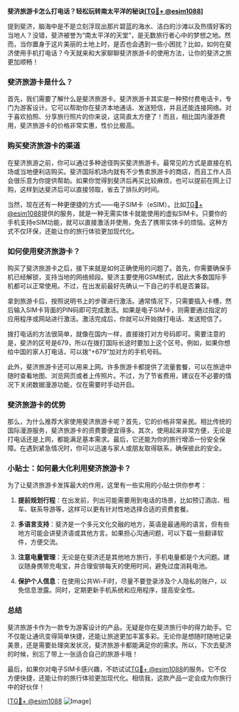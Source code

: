 **斐济旅游卡怎么打电话？轻松玩转南太平洋的秘诀[[TG💪+ @esim1088](https://t.me/s/esim1088)]**

提到斐济，脑海中是不是立刻浮现出那片碧蓝的海水、洁白的沙滩以及热情好客的当地人？没错，斐济被誉为“南太平洋的天堂”，是无数旅行者心中的梦想之地。然而，当你置身于这片美丽的土地上时，是否也会遇到一些小困扰？比如，如何在斐济使用手机打电话？今天就来和大家聊聊斐济旅游卡的使用方法，让你的斐济之旅更加顺畅！

### 斐济旅游卡是什么？

首先，我们需要了解什么是斐济旅游卡。斐济旅游卡其实是一种预付费电话卡，专门为游客设计。它可以帮助你在斐济本地通话、发送短信，并且还能连接网络。对于喜欢拍照、分享旅行照片的你来说，这简直太方便了！而且，相比国内漫游费用，斐济旅游卡的价格非常实惠，性价比极高。

### 购买斐济旅游卡的渠道

在斐济旅游之前，你可以通过多种途径购买斐济旅游卡。最常见的方式是直接在机场或当地便利店购买。斐济国际机场内就有不少售卖旅游卡的商店，而且工作人员会很乐意为你提供帮助。如果你觉得到斐济后再买比较麻烦，也可以提前在网上订购，这样到达斐济后可以直接领取，省去了排队的时间。

当然，现在还有一种更便捷的方式——电子SIM卡（eSIM）。比如[TG💪+ @esim1088](https://t.me/s/esim1088)提供的服务，就是一种无需实体卡就能使用的虚拟SIM卡。只要你的手机支持eSIM功能，就可以直接激活并使用，免去了携带实体卡的烦恼。这种方式不仅环保，还能让你的旅行体验更加现代化。

### 如何使用斐济旅游卡？

购买了斐济旅游卡之后，接下来就是如何正确使用的问题了。首先，你需要确保手机已经解锁，支持当地的网络频段。斐济主要使用GSM制式，因此大多数国际手机都可以正常使用。不过，在出发前最好先确认一下自己的手机是否兼容。

拿到旅游卡后，按照说明书上的步骤进行激活。通常情况下，只需要插入卡槽，然后输入SIM卡背面的PIN码即可完成激活。如果是电子SIM卡，则需要通过指定的应用程序或网站进行激活。激活完成后，你就可以开始拨打电话、发送短信了。

拨打电话的方法很简单，就像在国内一样，直接拨打对方号码即可。需要注意的是，斐济的区号是679，所以在拨打国际长途时要加上这个区号。例如，如果你想给中国的家人打电话，可以拨“+679”加对方的手机号码。

此外，斐济旅游卡还可以用来上网。许多旅游卡都提供了流量套餐，可以在旅途中随时查看地图、浏览网页或者上传照片。不过，为了节省费用，建议在不必要的情况下关闭数据漫游功能，仅在需要时手动开启。

### 斐济旅游卡的优势

那么，为什么推荐大家使用斐济旅游卡呢？首先，它的价格非常亲民。相比传统的国际漫游服务，斐济旅游卡的资费要便宜得多。其次，使用起来非常方便，无论是打电话还是上网，都能满足基本需求。最后，它还能为你的旅行增添一份安全保障。在遇到紧急情况时，你可以迅速与家人或朋友取得联系，确保彼此的安全。

### 小贴士：如何最大化利用斐济旅游卡？

为了让斐济旅游卡发挥最大的作用，这里有一些实用的小贴士供你参考：

1. **提前规划行程**：在出发前，列出可能需要用到电话的场景，比如预订酒店、租车、联系导游等，这样可以更有针对性地选择合适的资费套餐。
   
2. **多语言支持**：斐济是一个多元文化交融的地方，英语是最通用的语言，但有些地方可能会讲斐济语或其他方言。如果担心沟通问题，可以下载一些翻译软件，方便交流。

3. **注意电量管理**：无论是在斐济还是其他地方旅行，手机电量都是个大问题。建议随身携带充电宝，并合理安排每天的使用时间，避免过度消耗电池。

4. **保护个人信息**：在使用公共Wi-Fi时，尽量不要登录涉及个人隐私的账户，以免信息泄露。同时，定期更新手机系统和应用程序，提高安全性。

### 总结

斐济旅游卡作为一款专为游客设计的产品，无疑是你在斐济旅行中的得力助手。它不仅能让通讯变得简单快捷，还能让旅途更加丰富多彩。无论你是想随时随地记录美景，还是需要处理突发状况，斐济旅游卡都能满足你的需求。所以，下次去斐济的时候，别忘了带上一张适合自己的旅游卡哦！

最后，如果你对电子SIM卡感兴趣，不妨试试[TG💪+ @esim1088](https://t.me/s/esim1088)的服务。它不仅方便快捷，还能让你的旅行体验更加现代化。相信我，这款产品一定会成为你旅行中的好伙伴！

[[TG💪+ @esim1088](https://t.me/s/esim1088) ![Image](https://i.postimg.cc/4NQfJmqS/Snipaste-2025-05-13-00-14-12.png)]